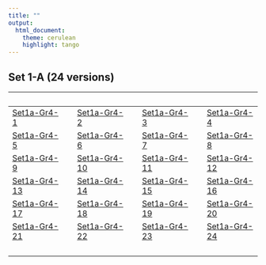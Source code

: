 ```yaml
---
title: ""
output: 
  html_document:
    theme: cerulean
    highlight: tango
---
```


## Set 1-A (24 versions)
&nbsp;|&nbsp;|&nbsp;|&nbsp;|&nbsp;|&nbsp;|&nbsp; 
------|------|------|------|------|------|------ 
[Set1a-Gr4-1](./gr4-1/mtapGr4RevSet1-2017-11-23-1.html)   |&nbsp;|  [Set1a-Gr4-2](./gr4-1/mtapGr4RevSet1-2017-11-23-2.html)   |&nbsp;|  [Set1a-Gr4-3](./gr4-1/mtapGr4RevSet1-2017-11-23-3.html)   |&nbsp;|  [Set1a-Gr4-4](./gr4-1/mtapGr4RevSet1-2017-11-23-4.html) 
[Set1a-Gr4-5](./gr4-1/mtapGr4RevSet1-2017-11-23-5.html)   |&nbsp;| [Set1a-Gr4-6](./gr4-1/mtapGr4RevSet1-2017-11-23-6.html)   |&nbsp;|  [Set1a-Gr4-7](./gr4-1/mtapGr4RevSet1-2017-11-23-7.html)   |&nbsp;|  [Set1a-Gr4-8](./gr4-1/mtapGr4RevSet1-2017-11-23-8.html) 
[Set1a-Gr4-9](./gr4-1/mtapGr4RevSet1-2017-11-23-9.html)   |&nbsp;|  [Set1a-Gr4-10](./gr4-1/mtapGr4RevSet1-2017-11-23-10.html)  |&nbsp;| [Set1a-Gr4-11](./gr4-1/mtapGr4RevSet1-2017-11-23-11.html)  |&nbsp;|  [Set1a-Gr4-12](./gr4-1/mtapGr4RevSet1-2017-11-23-12.html) 
[Set1a-Gr4-13](./gr4-1/mtapGr4RevSet1-2017-11-23-13.html)   |&nbsp;|  [Set1a-Gr4-14](./gr4-1/mtapGr4RevSet1-2017-11-23-14.html)  |&nbsp;| [Set1a-Gr4-15](./gr4-1/mtapGr4RevSet1-2017-11-23-15.html)  |&nbsp;| [Set1a-Gr4-16](./gr4-1/mtapGr4RevSet1-2017-11-23-16.html) 
[Set1a-Gr4-17](./gr4-1/mtapGr4RevSet1-2017-11-23-17.html)   |&nbsp;|  [Set1a-Gr4-18](./gr4-1/mtapGr4RevSet1-2017-11-23-18.html)   |&nbsp;| [Set1a-Gr4-19](./gr4-1/mtapGr4RevSet1-2017-11-23-19.html)   |&nbsp;|  [Set1a-Gr4-20](./gr4-1/mtapGr4RevSet1-2017-11-23-20.html)
[Set1a-Gr4-21](./gr4-1/mtapGr4RevSet1-2017-11-23-21.html)   |&nbsp;|  [Set1a-Gr4-22](./gr4-1/mtapGr4RevSet1-2017-11-23-22.html)   |&nbsp;| [Set1a-Gr4-23](./gr4-1/mtapGr4RevSet1-2017-11-23-23.html)   |&nbsp;|  [Set1a-Gr4-24](./gr4-1/mtapGr4RevSet1-2017-11-23-24.html) 
&nbsp;|&nbsp;|&nbsp;|&nbsp;|&nbsp;|&nbsp;|&nbsp; 
